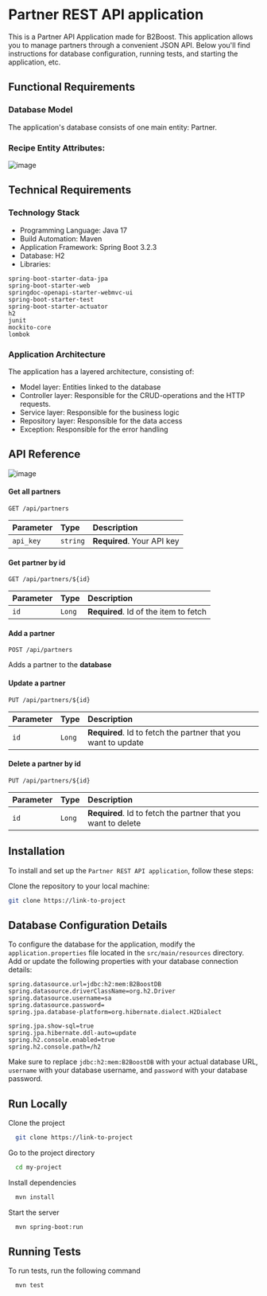 
# Partner REST API application

This is a Partner API Application made for B2Boost. This application allows you to manage partners  through a convenient JSON API. Below you'll find instructions for database configuration, running tests, and starting the application, etc.

## Functional Requirements
### Database Model
The application's database consists of one main entity: Partner.

### Recipe Entity Attributes:

![image](https://github.com/SoufianeBayoud/Partner-RestAPI-Application/assets/101556223/ae36a027-6a16-4ca3-9eab-da6c13ae859a)




## Technical Requirements

### Technology Stack
+ Programming Language: Java 17
+ Build Automation: Maven
+ Application Framework: Spring Boot 3.2.3
+ Database: H2
+ Libraries: 
```
spring-boot-starter-data-jpa
spring-boot-starter-web
springdoc-openapi-starter-webmvc-ui
spring-boot-starter-test
spring-boot-starter-actuator
h2
junit
mockito-core
lombok
```
### Application Architecture
The application has a layered architecture, consisting of: 
+ Model layer: Entities linked to the database
+ Controller layer: Responsible for the CRUD-operations and the HTTP requests.
+ Service layer: Responsible for the business logic
+ Repository layer: Responsible for the data access
+ Exception: Responsible for the error handling 



## API Reference
![image](https://github.com/SoufianeBayoud/Partner-RestAPI-Application/assets/101556223/972e9547-0bc1-4553-a239-f3f11d5bc042)

#### Get all partners

```http
GET /api/partners
```

| Parameter | Type     | Description                |
| :-------- | :------- | :------------------------- |
| `api_key` | `string` | **Required**. Your API key |

#### Get partner by id
```http
GET /api/partners/${id}
```

| Parameter | Type     | Description                       |
| :-------- | :------- | :-------------------------------- |
| `id`      | `Long` | **Required**. Id of the item to fetch |


#### Add a partner
```http
POST /api/partners
```
Adds a partner to the **database**

#### Update a partner 
```http
PUT /api/partners/${id}
```

| Parameter | Type     | Description                       |
| :-------- | :------- | :-------------------------------- |
| `id`      | `Long` | **Required**.  Id to fetch the partner that you want to update |

#### Delete a partner by id
```http
PUT /api/partners/${id}
```
| Parameter | Type     | Description                       |
| :-------- | :------- | :-------------------------------- |
| `id`      | `Long` | **Required**.  Id to fetch the partner that you want to delete |











## Installation

To install and set up the `Partner REST API application`, follow these steps:

 Clone the repository to your local machine:

```bash
git clone https://link-to-project
```

    
## Database Configuration Details

To configure the database for the application, modify the `application.properties` file located in the `src/main/resources` directory. Add or update the following properties with your database connection details:

```properties
spring.datasource.url=jdbc:h2:mem:B2BoostDB
spring.datasource.driverClassName=org.h2.Driver
spring.datasource.username=sa
spring.datasource.password=
spring.jpa.database-platform=org.hibernate.dialect.H2Dialect

spring.jpa.show-sql=true
spring.jpa.hibernate.ddl-auto=update
spring.h2.console.enabled=true
spring.h2.console.path=/h2
```

Make sure to replace `jdbc:h2:mem:B2BoostDB` with your actual database URL, `username` with your database username, and `password` with your database password.



## Run Locally

Clone the project

```bash
  git clone https://link-to-project
```

Go to the project directory

```bash
  cd my-project
```

Install dependencies

```bash
  mvn install
```

Start the server

```bash
  mvn spring-boot:run
```


## Running Tests

To run tests, run the following command

```bash
  mvn test
```



